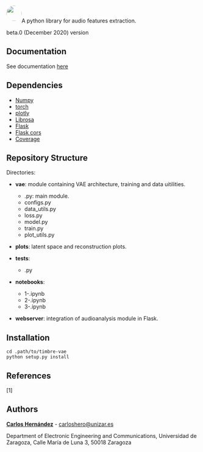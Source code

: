 <div>
<img style="float:left; border-radius:50%" src="https://avatars2.githubusercontent.com/u/58553327?s=460&u=3276252f07fb379c248bc8c9ce344bfdcaed7c45&v=4" width="40px">
</div>
<br>


A python library for audio features extraction.

beta.0 (December 2020) version

## Documentation

See documentation [here]()


## Dependencies

* [Numpy](https://numpy.org/)
* [torch]()
* [plotly]()
* [Librosa]()
* [Flask]()
* [Flask cors]()
* [Coverage]()


## Repository Structure

Directories:

* <strong>vae</strong>: module containing VAE architecture, training and data uitilities.
    * .py: main module.
    * configs.py
    * data_utils.py
    * loss.py
    * model.py
    * train.py
    * plot_utils.py


* <strong>plots</strong>: latent space and reconstruction plots.


* <strong>tests</strong>:
    * .py


* <strong>notebooks</strong>:
    * 1-.ipynb
    * 2-.ipynb
    * 3-.ipynb
  
  
* <strong>webserver</strong>: integration of audioanalysis module in Flask.



## Installation

```
cd .path/to/timbre-vae
python setup.py install
```

## References

[1] 

## Authors

[**Carlos Hernández**](https://carlosholivan.github.io/index.html) - carloshero@unizar.es

Department of Electronic Engineering and Communications, Universidad de Zaragoza, Calle María de Luna 3, 50018 Zaragoza